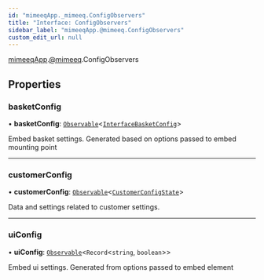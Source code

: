 ```yaml
---
id: "mimeeqApp._mimeeq.ConfigObservers"
title: "Interface: ConfigObservers"
sidebar_label: "mimeeqApp.@mimeeq.ConfigObservers"
custom_edit_url: null
---
```


[mimeeqApp](../modules/mimeeqApp.md).[@mimeeq](../namespaces/mimeeqApp._mimeeq.md).ConfigObservers

## Properties

### basketConfig

• **basketConfig**: [`Observable`](../namespaces/mimeeqApp._mimeeq.md#observable)<[`InterfaceBasketConfig`](mimeeqApp._mimeeq.InterfaceBasketConfig.md)\>

Embed basket settings. Generated based on options passed to embed mounting point

___

### customerConfig

• **customerConfig**: [`Observable`](../namespaces/mimeeqApp._mimeeq.md#observable)<[`CustomerConfigState`](mimeeqApp._mimeeq.CustomerConfigState.md)\>

Data and settings related to customer settings.

___

### uiConfig

• **uiConfig**: [`Observable`](../namespaces/mimeeqApp._mimeeq.md#observable)<`Record`<`string`, `boolean`\>\>

Embed ui settings. Generated from options passed to embed element
